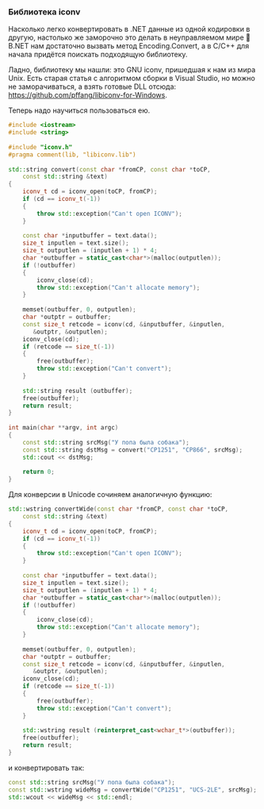 ### Библиотека iconv

Насколько легко конвертировать в .NET данные из одной кодировки в другую, настолько же заморочно это делать в неуправляемом мире 🙁 В.NET нам достаточно вызвать метод Encoding.Convert, а в C/C++ для начала придётся поискать подходящую библиотеку.

Ладно, библиотеку мы нашли: это GNU iconv, пришедшая к нам из мира Unix. Есть старая статья с алгоритмом сборки в Visual Studio, но можно не заморачиваться, а взять готовые DLL отсюда: https://github.com/pffang/libiconv-for-Windows.

Теперь надо научиться пользоваться ею.

```c++
#include <iostream>
#include <string>
 
#include "iconv.h"
#pragma comment(lib, "libiconv.lib")
 
std::string convert(const char *fromCP, const char *toCP,
    const std::string &text)
{
    iconv_t cd = iconv_open(toCP, fromCP);
    if (cd == iconv_t(-1))
    {
        throw std::exception("Can't open ICONV");
    }
 
    const char *inputbuffer = text.data();
    size_t inputlen = text.size();
    size_t outputlen = (inputlen + 1) * 4;
    char *outbuffer = static_cast<char*>(malloc(outputlen));
    if (!outbuffer)
    {
        iconv_close(cd);
        throw std::exception("Can't allocate memory");
    }
 
    memset(outbuffer, 0, outputlen);
    char *outptr = outbuffer;
    const size_t retcode = iconv(cd, &inputbuffer, &inputlen, 
       &outptr, &outputlen);
    iconv_close(cd);
    if (retcode == size_t(-1))
    {
        free(outbuffer);
        throw std::exception("Can't convert");
    }
 
    std::string result (outbuffer);
    free(outbuffer);
    return result;
}
 
int main(char **argv, int argc)
{
    const std::string srcMsg("У попа была собака");
    const std::string dstMsg = convert("CP1251", "CP866", srcMsg);
    std::cout << dstMsg;
 
    return 0;
}
```
 
Для конверсии в Unicode сочиняем аналогичную функцию:

```c++
std::wstring convertWide(const char *fromCP, const char *toCP,
    const std::string &text)
{
    iconv_t cd = iconv_open(toCP, fromCP);
    if (cd == iconv_t(-1))
    {
        throw std::exception("Can't open ICONV");
    }
 
    const char *inputbuffer = text.data();
    size_t inputlen = text.size();
    size_t outputlen = (inputlen + 1) * 4;
    char *outbuffer = static_cast<char*>(malloc(outputlen));
    if (!outbuffer)
    {
        iconv_close(cd);
        throw std::exception("Can't allocate memory");
    }
 
    memset(outbuffer, 0, outputlen);
    char *outptr = outbuffer;
    const size_t retcode = iconv(cd, &inputbuffer, &inputlen, 
       &outptr, &outputlen);
    iconv_close(cd);
    if (retcode == size_t(-1))
    {
        free(outbuffer);
        throw std::exception("Can't convert");
    }
 
    std::wstring result (reinterpret_cast<wchar_t*>(outbuffer));
    free(outbuffer);
    return result;
}
```
 
и конвертировать так:

```c++
const std::string srcMsg("У попа была собака");
const std::wstring wideMsg = convertWide("CP1251", "UCS-2LE", srcMsg);
std::wcout << wideMsg << std::endl;
```
